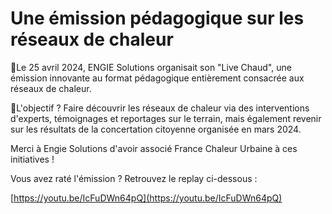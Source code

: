 # Une émission pédagogique sur les réseaux de chaleur

🎥Le 25 avril 2024, ENGIE Solutions organisait son "Live Chaud", une émission innovante au format pédagogique entièrement consacrée aux réseaux de chaleur.

🎯L'objectif ? Faire découvrir les réseaux de chaleur via des interventions d'experts, témoignages et reportages sur le terrain, mais également revenir sur les résultats de la concertation citoyenne organisée en mars 2024.

Merci à Engie Solutions d'avoir associé France Chaleur Urbaine à ces initiatives !

Vous avez raté l'émission ? Retrouvez le replay ci-dessous :

[https://youtu.be/IcFuDWn64pQ](https://youtu.be/IcFuDWn64pQ)



